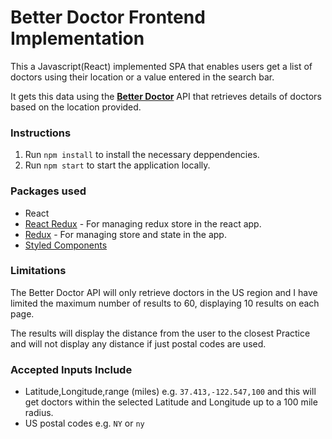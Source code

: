 # Better Doctor Frontend Implementation

This a Javascript(React) implemented SPA that enables users get a list of doctors using their location or a value entered in the search bar.

It gets this data using the [**Better Doctor**](https://developer.betterdoctor.com) API that retrieves details of doctors based on the location provided.


### Instructions
1. Run `npm install` to install the necessary deppendencies.
2. Run `npm start` to start the application locally.


### Packages used
- React
- [React Redux](https://react-redux.js.org/) - For managing redux store in the react app.
- [Redux](https://redux.js.org) - For managing store and state in the app.
- [Styled Components](https://www.styled-components.com/)
 

### Limitations
The Better Doctor API will only retrieve doctors in the US region and I have limited the maximum number of results to 60, displaying 10 results on each page.

The results will display the distance from the user to the closest Practice and will not display any distance if just postal codes are used.

### Accepted Inputs Include
  - Latitude,Longitude,range (miles) e.g. `37.413,-122.547,100` and this will get doctors within the selected Latitude and Longitude up to a 100 mile radius.
  - US postal codes e.g. `NY` or `ny`
